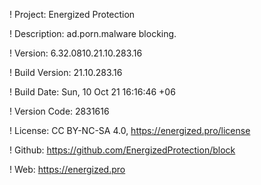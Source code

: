 ! Project: Energized Protection

! Description: ad.porn.malware blocking.

! Version: 6.32.0810.21.10.283.16

! Build Version: 21.10.283.16

! Build Date: Sun, 10 Oct 21 16:16:46 +06

! Version Code: 2831616

! License: CC BY-NC-SA 4.0, https://energized.pro/license

! Github: https://github.com/EnergizedProtection/block

! Web: https://energized.pro
